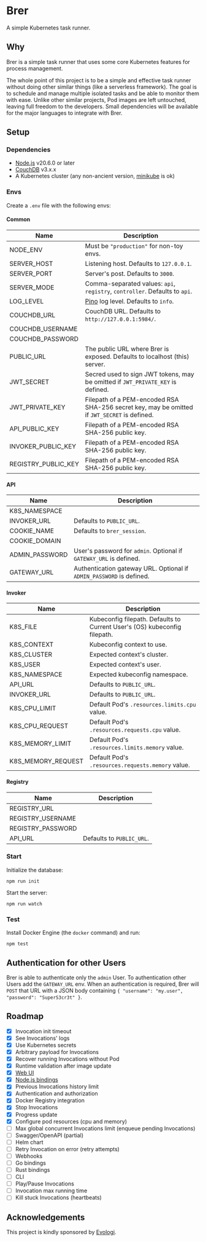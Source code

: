 # Brer

A simple Kubernetes task runner.

## Why

Brer is a simple task runner that uses some core Kubernetes features for process management.

The whole point of this project is to be a simple and effective task runner without doing other similar things (like a serverless framework). The goal is to schedule and manage multiple isolated tasks and be able to monitor them with ease. Unlike other similar projects, Pod images are left untouched, leaving full freedom to the developers. Small dependencies will be available for the major languages to integrate with Brer.

## Setup

### Dependencies

- [Node.js](https://nodejs.org/) v20.6.0 or later
- [CouchDB](https://couchdb.apache.org/) v3.x.x
- A Kubernetes cluster (any non-ancient version, [minikube](https://minikube.sigs.k8s.io/docs/) is ok)

### Envs

Create a `.env` file with the following envs:

#### Common

| Name                | Description
| ------------------- | -------------------
| NODE_ENV            | Must be `"production"` for non-toy envs.
| SERVER_HOST         | Listening host. Defaults to `127.0.0.1`.
| SERVER_PORT         | Server's post. Defaults to `3000`.
| SERVER_MODE         | Comma-separated values: `api`, `registry`, `controller`. Defaults to `api`.
| LOG_LEVEL           | [Pino](https://github.com/pinojs/pino) log level. Defaults to `info`.
| COUCHDB_URL         | CouchDB URL. Defaults to `http://127.0.0.1:5984/`.
| COUCHDB_USERNAME    |
| COUCHDB_PASSWORD    |
| PUBLIC_URL          | The public URL where Brer is exposed. Defaults to localhost (this) server.
| JWT_SECRET          | Secred used to sign JWT tokens, may be omitted if `JWT_PRIVATE_KEY` is defined.
| JWT_PRIVATE_KEY     | Filepath of a PEM-encoded RSA SHA-256 secret key, may be omitted if `JWT_SECRET` is defined.
| API_PUBLIC_KEY      | Filepath of a PEM-encoded RSA SHA-256 public key.
| INVOKER_PUBLIC_KEY  | Filepath of a PEM-encoded RSA SHA-256 public key.
| REGISTRY_PUBLIC_KEY | Filepath of a PEM-encoded RSA SHA-256 public key.

#### API

| Name                | Description
| ------------------- | -------------------
| K8S_NAMESPACE       |
| INVOKER_URL         | Defaults to `PUBLIC_URL`.
| COOKIE_NAME         | Defaults to `brer_session`.
| COOKIE_DOMAIN       |
| ADMIN_PASSWORD      | User's password for `admin`. Optional if `GATEWAY_URL` is defined.
| GATEWAY_URL         | Authentication gateway URL. Optional if `ADMIN_PASSWORD` is defined.

#### Invoker

| Name                | Description
| ------------------- | -------------------
| K8S_FILE            | Kubeconfig filepath. Defaults to Current User's (OS) kubeconfig filepath.
| K8S_CONTEXT         | Kubeconfig context to use.
| K8S_CLUSTER         | Expected context's cluster.
| K8S_USER            | Expected context's user.
| K8S_NAMESPACE       | Expected kubeconfig namespace.
| API_URL             | Defaults to `PUBLIC_URL`.
| INVOKER_URL         | Defaults to `PUBLIC_URL`.
| K8S_CPU_LIMIT       | Default Pod's `.resources.limits.cpu` value.
| K8S_CPU_REQUEST     | Default Pod's `.resources.requests.cpu` value.
| K8S_MEMORY_LIMIT    | Default Pod's `.resources.limits.memory` value.
| K8S_MEMORY_REQUEST  | Default Pod's `.resources.requests.memory` value.

#### Registry

| Name                | Description
| ------------------- | -------------------
| REGISTRY_URL        |
| REGISTRY_USERNAME   |
| REGISTRY_PASSWORD   |
| API_URL             | Defaults to `PUBLIC_URL`.

### Start

Initialize the database:

```
npm run init
```

Start the server:

```
npm run watch
```

### Test

Install Docker Engine (the `docker` command) and run:

```
npm test
```

## Authentication for other Users

Brer is able to authenticate only the `admin` User. To authentication other Users add the `GATEWAY_URL` env. When an authentication is required, Brer will `POST` that URL with a JSON body containing `{ "username": "my.user", "password": "SuperS3cr3t" }`.

## Roadmap

- [x] Invocation init timeout
- [x] See Invocations' logs
- [x] Use Kubernetes secrets
- [x] Arbitrary payload for Invocations
- [x] Recover running Invocations without Pod
- [x] Runtime validation after image update
- [x] [Web UI](https://github.com/brer/brer-web)
- [x] [Node.js bindings](https://github.com/brer/brer-nodejs)
- [x] Previous Invocations history limit
- [x] Authentication and authorization
- [x] Docker Registry integration
- [x] Stop Invocations
- [x] Progress update
- [x] Configure pod resources (cpu and memory)
- [ ] Max global concurrent Invocations limit (enqueue pending Invocations)
- [ ] Swagger/OpenAPI (partial)
- [ ] Helm chart
- [ ] Retry Invocation on error (retry attempts)
- [ ] Webhooks
- [ ] Go bindings
- [ ] Rust bindings
- [ ] CLI
- [ ] Play/Pause Invocations
- [ ] Invocation max running time
- [ ] Kill stuck Invocations (heartbeats)

## Acknowledgements

This project is kindly sponsored by [Evologi](https://evologi.it/).
